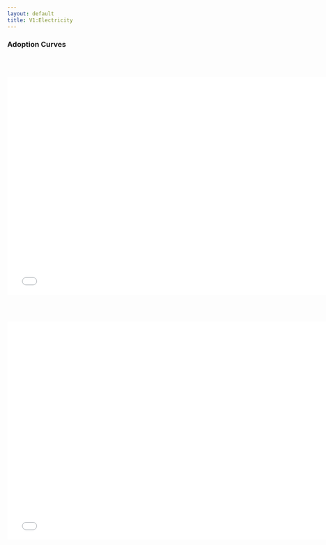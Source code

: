 ```yaml
---
layout: default
title: V1:Electricity
---
```


### Adoption Curves
<br/><br/>

<iframe id='igraph' scrolling='no' style='border:none' seamless='seamless' src= "acurves-pathway-World-ElectricPower-Sector-Subsector-Product_category-Product_long.html" height='500' width='150%'></iframe>

<br/><br/>

<iframe id='igraph' scrolling='no' style='border:none' seamless='seamless' src= "acurves-pathway-World-ElectricPower-Sector-Subsector-Product_category-Product_long-TJ.html" height='500' width='150%'></iframe>

<br/><br/>